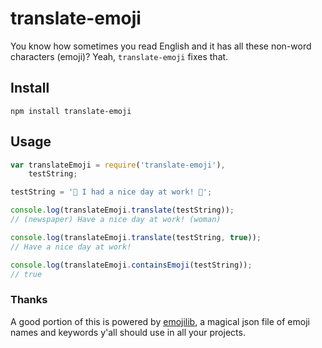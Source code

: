 # translate-emoji

You know how sometimes you read English and it has all these non-word characters (emoji)? Yeah, `translate-emoji` fixes that.

## Install
~~~
npm install translate-emoji
~~~

## Usage
~~~js
var translateEmoji = require('translate-emoji'),
    testString;

testString = '📰 I had a nice day at work! 👩';

console.log(translateEmoji.translate(testString));
// (newspaper) Have a nice day at work! (woman)

console.log(translateEmoji.translate(testString, true));
// Have a nice day at work!

console.log(translateEmoji.containsEmoji(testString));
// true
~~~

### Thanks
A good portion of this is powered by [emojilib][1], a magical json file of emoji names and keywords y'all should use in all your projects.

[1]: https://github.com/muan/emojilib
